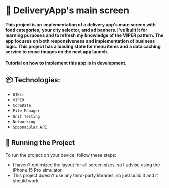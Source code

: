 # 🍕 DeliveryApp's main screen

#### This project is an implementation of a delivery app's main screen with food categories, your city selector, and ad banners. I've built it for learning purposes and to refresh my knowledge of the VIPER pattern. The app focuses on both responsiveness and implementation of business logic. This project has a loading state for menu items and a data caching service to reuse images on the next app launch.
#### Tutorial on how to implement this app is in development.

## 📦 Technologies:

* `UIKit`
* `VIPER`
* `CoreData`
* `File Manager`
* `Unit Testing`
* `Networking`
* [`Spoonacular API`](https://spoonacular.com/food-api)

## 🚦 Running the Project

To run the project on your device, follow these steps:

* I haven't optimized the layout for all screen sizes, so I advise using the iPhone 15 Pro simulator.
* This project doesn't use any third-party libraries, so just build it and it should work.

